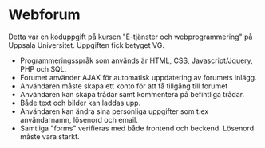 # Webforum

Detta var en koduppgift på kursen "E-tjänster och webprogrammering" på Uppsala Universitet. Uppgiften fick betyget VG.

- Programmeringsspråk som används är HTML, CSS, Javascript/Jquery, PHP och SQL. 
- Forumet använder AJAX för automatisk uppdatering av forumets inlägg. 
- Användaren måste skapa ett konto för att få tillgång till forumet
- Användaren kan skapa trådar samt kommentera på befintliga trådar. 
- Både text och bilder kan laddas upp. 
- Användaren kan ändra sina personliga uppgifter som t.ex användarnamn, lösenord och email. 
- Samtliga "forms" verifieras med både frontend och beckend. Lösenord måste vara starkt.
